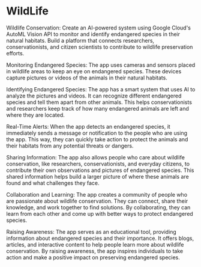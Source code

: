 # WildLife
Wildlife Conservation: Create an AI-powered system using Google Cloud's AutoML Vision API to monitor and identify endangered species in their natural habitats. Build a platform that connects researchers, conservationists, and citizen scientists to contribute to wildlife preservation efforts.

Monitoring Endangered Species: The app uses cameras and sensors placed in wildlife areas to keep an eye on endangered species. These devices capture pictures or videos of the animals in their natural habitats.

Identifying Endangered Species: The app has a smart system that uses AI to analyze the pictures and videos. It can recognize different endangered species and tell them apart from other animals. This helps conservationists and researchers keep track of how many endangered animals are left and where they are located.

Real-Time Alerts: When the app detects an endangered species, it immediately sends a message or notification to the people who are using the app. This way, they can quickly take action to protect the animals and their habitats from any potential threats or dangers.

Sharing Information: The app also allows people who care about wildlife conservation, like researchers, conservationists, and everyday citizens, to contribute their own observations and pictures of endangered species. This shared information helps build a larger picture of where these animals are found and what challenges they face.

Collaboration and Learning: The app creates a community of people who are passionate about wildlife conservation. They can connect, share their knowledge, and work together to find solutions. By collaborating, they can learn from each other and come up with better ways to protect endangered species.

Raising Awareness: The app serves as an educational tool, providing information about endangered species and their importance. It offers blogs, articles, and interactive content to help people learn more about wildlife conservation. By raising awareness, the app inspires individuals to take action and make a positive impact on preserving endangered species.
